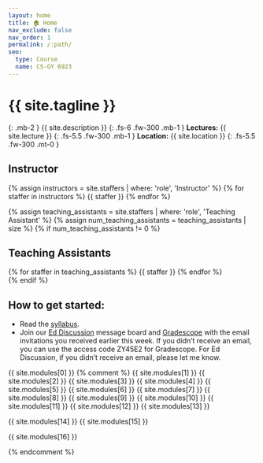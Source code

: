 ```yaml
---
layout: home
title: 🏠 Home
nav_exclude: false
nav_order: 1
permalink: /:path/
seo:
  type: Course
  name: CS-GY 6923
---
```

# {{ site.tagline }}
{: .mb-2 }
{{ site.description }}
{: .fs-6 .fw-300 .mb-1 }
**Lectures:** {{ site.lecture }}
{: .fs-5.5 .fw-300 .mb-1 }
**Location:** {{ site.location }}
{: .fs-5.5 .fw-300 .mt-0 }

## Instructor

<div class="instructors-container">
  {% assign instructors = site.staffers | where: 'role', 'Instructor' %}
  {% for staffer in instructors %}
    {{ staffer }}
  {% endfor %}
</div>

{% assign teaching_assistants = site.staffers | where: 'role', 'Teaching Assistant' %}
{% assign num_teaching_assistants = teaching_assistants | size %}
{% if num_teaching_assistants != 0 %}
## Teaching Assistants

<div class="ta-container">
  {% for staffer in teaching_assistants %}
    {{ staffer }}
  {% endfor %}
</div>
{% endif %}


## How to get started:
- Read the [syllabus](syllabus.md).
- Join our [Ed Discussion](https://edstem.org/us/courses/81572/discussion) message board and [Gradescope](https://www.gradescope.com/courses/1079943) with the email invitations you received earlier this week. If you didn’t receive an email, you can use the access code ZY45E2 for Gradescope. For Ed Discussion, if you didn’t receive an email, please let me know. 


{{  site.modules[0]  }}
{% comment %}
{{  site.modules[1]  }}
{{  site.modules[2]  }}
{{  site.modules[3]  }}
{{  site.modules[4]  }}
{{  site.modules[5]  }}
{{  site.modules[6]  }}
{{  site.modules[7]  }}
{{  site.modules[8]  }}
{{  site.modules[9]  }}
{{  site.modules[10]  }}
{{  site.modules[11]  }}
{{  site.modules[12]  }}
{{  site.modules[13]  }}

{{  site.modules[14]  }}
{{  site.modules[15]  }}

{{  site.modules[16]  }}

{% endcomment %}